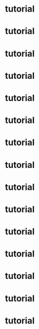 # tutorial
# tutorial
# tutorial
# tutorial
# tutorial
# tutorial
# tutorial
# tutorial
# tutorial
# tutorial
# tutorial
# tutorial
# tutorial
# tutorial
# tutorial
